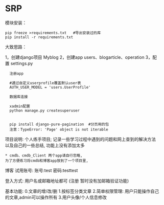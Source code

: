 # SRP

模块安装：

    pip freeze >requirements.txt   #导出安装过的库
    pip install -r requirements.txt

大致思路：

   1，创建django项目 Myblog
   2，创建app  users、blogarticle、operation
   3，配置 settings.py

      注册app

      #通过自定义userprofile覆盖默认user表
      AUTH_USER_MODEL = 'users.UserProfile'

      数据库连接

      xadmin配置
      python manage.py createsuperuser


      pip install django-pure-pagination  #分页用的包
      注意：TypeError: 'Page' object is not iterable


项目说明:
    个人练手项目;
    记录一些学习过程中遇到的问题和网上查到的解决方法以及自己的一些总结,
    功能上没有添加太多

    * cmdb、cmdb_Client 两个app请自行忽略,
    为了方便练习将cmdb和博客app放到了一个项目里,
    

博客 试用账号:
账号:test
密码:testtest

登入方式: 用户名或邮箱地址都可 (注册 暂时没有加邮箱验证功能)

基本功能:
    0.文章的增/改/删
    1.按标签分类文章
    2.简单权限管理: 用户只能操作自己的文章,admin可以操作所有
    3.用户头像/个人信息修改






